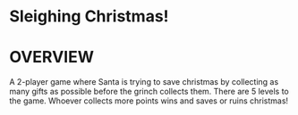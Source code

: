 # Sleighing Christmas!
# OVERVIEW
A 2-player game where Santa is trying to save christmas by collecting as many gifts as possible before the grinch collects them. There are 5 levels to the game. Whoever collects more points wins and saves or ruins christmas! 




